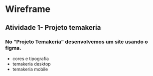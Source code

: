 # Wireframe
##  Atividade 1- Projeto temakeria
### No "Projeto Temakeria" desenvolvemos um site usando o figma.
- cores e tipografia
- temakeria desktop
- temakeria mobile

